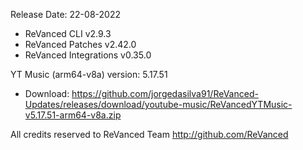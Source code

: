 Release Date: 22-08-2022
  
- ReVanced CLI v2.9.3  
- ReVanced Patches v2.42.0  
- ReVanced Integrations v0.35.0  

YT Music (arm64-v8a) version: 5.17.51  
- Download: https://github.com/jorgedasilva91/ReVanced-Updates/releases/download/youtube-music/ReVancedYTMusic-v5.17.51-arm64-v8a.zip  

All credits reserved to ReVanced Team
http://github.com/ReVanced  
